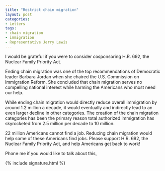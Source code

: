 ```yaml
---
title: "Restrict chain migration"
layout: post
categories:
- Letters
tags:
- chain migration
- immigration
- Representative Jerry Lewis
---
```


I would be grateful if you were to consider cosponsoring H.R. 692, the Nuclear Family Priority Act.

Ending chain migration was one of the top recommendations of Democratic leader Barbara Jordan when she chaired the U.S. Commission on Immigration Reform. She concluded that chain migration serves no compelling national interest while harming the Americans who most need our help.

While ending chain migration would directly reduce overall immigration by around 1.2 million a decade, it would eventually and indirectly lead to an even larger decline in other categories. The creation of the chain migration categories has been the primary reason total authorized immigration has skyrocketed from 2.5 million per decade to 10 million.

22 million Americans cannot find a job. Reducing chain migration would help some of these Americans find jobs. Please support H.R. 692, the Nuclear Family Priority Act, and help Americans get back to work!

Phone me if you would like to talk about this,

{% include signature.html %}
